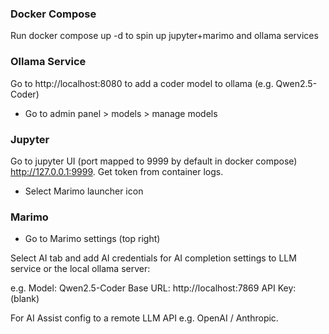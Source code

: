 ### Docker Compose

Run docker compose up -d to spin up jupyter+marimo and ollama services

### Ollama Service
Go to http://localhost:8080 to add a coder model to ollama (e.g. Qwen2.5-Coder)
- Go to admin panel > models > manage models


### Jupyter

Go to jupyter UI (port mapped to 9999 by default in docker compose) http://127.0.0.1:9999. Get token from container logs.

- Select Marimo launcher icon

### Marimo

- Go to Marimo settings (top right)

Select AI tab and add AI credentials for AI completion settings to LLM service or the local ollama server:

e.g.
Model: Qwen2.5-Coder
Base URL: http://localhost:7869
API Key: (blank)

For AI Assist config to a remote LLM API e.g. OpenAI / Anthropic. 
